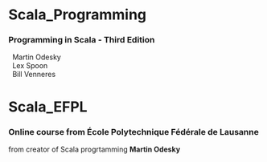 # Scala_Programming
### Programming in Scala - Third Edition  
&nbsp; Martin Odesky  
&nbsp; Lex Spoon   
&nbsp; Bill Venneres  

# Scala_EFPL

### Online course from **École Polytechnique Fédérale de Lausanne**
from creator of Scala progrtamming **Martin Odesky**
